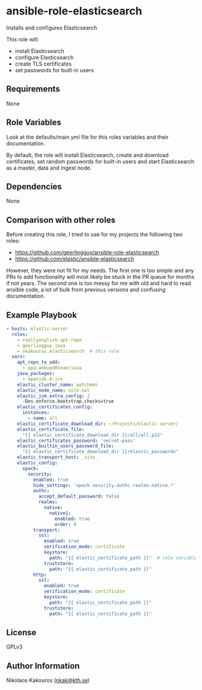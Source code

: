 ansible-role-elasticsearch
=========

Installs and configures Elasticsearch

This role will:

- install Elasticsearch
- configure Elasticsearch
- create TLS certificates
- set passwords for built-in users

Requirements
------------

None

Role Variables
--------------

Look at the defaults/main.yml file for this roles variables and their
documentation.

By default, the role will install Elasticsearch, create and download
certificates, set random passwords for built-in users and start Elasticsearch as
a master, data and ingest node.

Dependencies
------------

None

Comparison with other roles
---------------------------

Before creating this role, I tried to use for my projects the following two
roles:

- https://github.com/geerlingguy/ansible-role-elasticsearch
- https://github.com/elastic/ansible-elasticsearch

However, they were not fit for my needs. The first one is too simple and any PRs
to add functionality will most likely be stuck in the PR queue for months if not
years. The second one is too messy for me with old and hard to read ansible
code, a lot of bulk from previous versions and confusing documentation.

Example Playbook
----------------

```yaml
- hosts: elastic-server
  roles:
    - reallyenglish.apt-repo
    - geerlingguy.java
    - nkakouros.elasticsearch  # this role
  vars:
    apt_repo_to_add:
      - ppa:webupd8team/java
    java_packages:
      - openjdk-8-jre
    elastic_cluster_name: watchmen
    elastic_node_name: nite-owl
    elastic_jvm_extra_config: |
      -Des.enforce.bootstrap.checks=true
    elastic_certificates_config:
      instances:
        - name: all
    elastic_certificate_download_dir: ~/Projects/elastic-server/
    elastic_certificate_file:
      "{{ elastic_certificate_download_dir }}/all/all.p12"
    elastic_certificates_password: 'secret-pass'
    elastic_builtin_users_password_file:
      "{{ elastic_certificate_download_dir }}/elastic_passwords"
    elastic_transport_host: _site_
    elastic_config:
      xpack:
        security:
          enabled: true
          hide_settings: 'xpack.security.authc.realms.native.*'
          authc:
            accept_default_password: false
            realms:
              native:
                native1:
                  enabled: true
                  order: 0
          transport:
            ssl:
              enabled: true
              verification_mode: certificate
              keystore:
                path: "{{ elastic_certificate_path }}"  # role variable from `defaults.yml`
              truststore:
                path: "{{ elastic_certificate_path }}"
          http:
            ssl:
              enabled: true
              verification_mode: certificate
              keystore:
                path: "{{ elastic_certificate_path }}"
              truststore:
                path: "{{ elastic_certificate_path }}"

```

License
-------

GPLv3

Author Information
------------------

Nikolaos Kakouros (nkak@kth.se)

